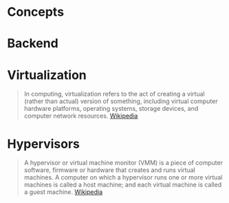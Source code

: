 # Concepts

# Backend

# Virtualization

> In computing, virtualization refers to the act of creating a virtual (rather than actual) version of something, including virtual computer hardware platforms, operating systems, storage devices, and computer network resources. [Wikipedia]()

# Hypervisors

> A hypervisor or virtual machine monitor (VMM) is a piece of computer software, firmware or hardware that creates and runs virtual machines. A computer on which a hypervisor runs one or more virtual machines is called a host machine; and each virtual machine is called a guest machine. [Wikipedia](https://en.wikipedia.org/wiki/Hypervisor)
